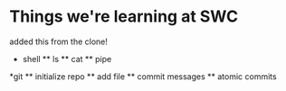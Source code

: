 Things we're learning at SWC
============================
added this from the clone!

* shell
** ls
** cat
** pipe

*git
** initialize repo
** add file
** commit messages
** atomic commits
